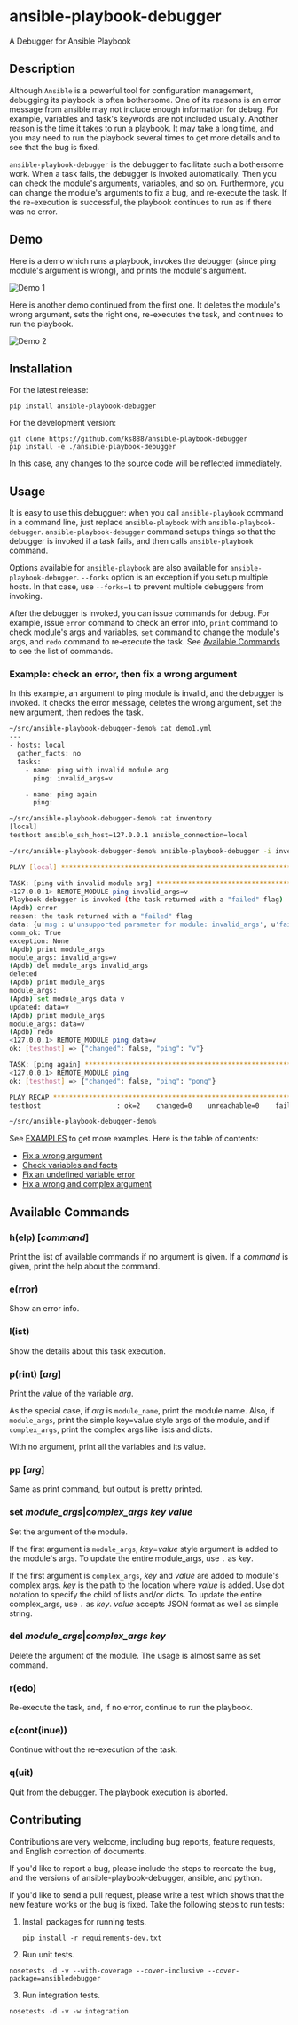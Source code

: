 # ansible-playbook-debugger

A Debugger for Ansible Playbook

## Description

Although `Ansible` is a powerful tool for configuration management, debugging its playbook is often bothersome. One of its reasons is an error message from ansible may not include enough information for debug. For example, variables and task's keywords are not included usually. Another reason is the time it takes to run a playbook. It may take a long time, and you may need to run the playbook several times to get more details and to see that the bug is fixed.

`ansible-playbook-debugger` is the debugger to facilitate such a bothersome work. When a task fails, the debugger is invoked automatically. Then you can check the module's arguments, variables, and so on. Furthermore, you can change the module's arguments to fix a bug, and re-execute the task. If the re-execution is successful, the playbook continues to run as if there was no error.

## Demo

Here is a demo which runs a playbook, invokes the debugger (since ping module's argument is wrong), and prints the module's argument.

![Demo 1](http://i.imgur.com/O6vTvAf.gif)

Here is another demo continued from the first one. It deletes the module's wrong argument, sets the right one, re-executes the task, and continues to run the playbook.

![Demo 2](http://i.imgur.com/2YYH7F9.gif)

## Installation

For the latest release:

```
pip install ansible-playbook-debugger 
```

For the development version:

```
git clone https://github.com/ks888/ansible-playbook-debugger
pip install -e ./ansible-playbook-debugger
```

In this case, any changes to the source code will be reflected immediately.

## Usage

It is easy to use this debugguer: when you call `ansible-playbook` command in a command line, just replace `ansible-playbook` with `ansible-playbook-debugger`. `ansible-playbook-debugger` command setups things so that the debugger is invoked if a task fails, and then calls `ansible-playbook` command.

Options available for `ansible-playbook` are also available for `ansible-playbook-debugger`. `--forks` option is an exception if you setup multiple hosts. In that case, use `--forks=1` to prevent multiple debuggers from invoking.

After the debugger is invoked, you can issue commands for debug. For example, issue `error` command to check an error info, `print` command  to check module's args and variables, `set` command to change the module's args, and `redo` command to re-execute the task. See [Available Commands](#available-commands) to see the list of commands.

### Example: check an error, then fix a wrong argument

In this example, an argument to ping module is invalid, and the debugger is invoked. It checks the error message, deletes the wrong argument, set the new argument, then redoes the task.

```bash
~/src/ansible-playbook-debugger-demo% cat demo1.yml
---
- hosts: local
  gather_facts: no
  tasks:
    - name: ping with invalid module arg
      ping: invalid_args=v

    - name: ping again
      ping:

~/src/ansible-playbook-debugger-demo% cat inventory 
[local]
testhost ansible_ssh_host=127.0.0.1 ansible_connection=local

~/src/ansible-playbook-debugger-demo% ansible-playbook-debugger -i inventory demo1.yml -vv      

PLAY [local] ****************************************************************** 

TASK: [ping with invalid module arg] ****************************************** 
<127.0.0.1> REMOTE_MODULE ping invalid_args=v
Playbook debugger is invoked (the task returned with a "failed" flag)
(Apdb) error
reason: the task returned with a "failed" flag
data: {u'msg': u'unsupported parameter for module: invalid_args', u'failed': True}
comm_ok: True
exception: None
(Apdb) print module_args
module_args: invalid_args=v
(Apdb) del module_args invalid_args
deleted
(Apdb) print module_args
module_args: 
(Apdb) set module_args data v
updated: data=v
(Apdb) print module_args
module_args: data=v
(Apdb) redo
<127.0.0.1> REMOTE_MODULE ping data=v
ok: [testhost] => {"changed": false, "ping": "v"}

TASK: [ping again] ************************************************************ 
<127.0.0.1> REMOTE_MODULE ping
ok: [testhost] => {"changed": false, "ping": "pong"}

PLAY RECAP ******************************************************************** 
testhost                   : ok=2    changed=0    unreachable=0    failed=0

~/src/ansible-playbook-debugger-demo% 
```

See [EXAMPLES](https://github.com/ks888/ansible-playbook-debugger/blob/master/EXAMPLES.md) to get more examples. Here is the table of contents:

* [Fix a wrong argument](https://github.com/ks888/ansible-playbook-debugger/blob/master/EXAMPLES.md#example1)
* [Check variables and facts](https://github.com/ks888/ansible-playbook-debugger/blob/master/EXAMPLES.md#example2)
* [Fix an undefined variable error](https://github.com/ks888/ansible-playbook-debugger/blob/master/EXAMPLES.md#example3)
* [Fix a wrong and complex argument](https://github.com/ks888/ansible-playbook-debugger/blob/master/EXAMPLES.md#example4)

## Available Commands

### h(elp) [*command*]

Print the list of available commands if no argument is given. If a *command* is given, print the help about the command.

### e(rror)

Show an error info.

### l(ist)

Show the details about this task execution.

### p(rint) [*arg*]

Print the value of the variable *arg*.

As the special case, if *arg* is `module_name`, print the module name. Also, if `module_args`, print the simple key=value style args of the module, and if `complex_args`, print the complex args like lists and dicts.

With no argument, print all the variables and its value.

### pp [*arg*]

Same as print command, but output is pretty printed.

### set *module_args*|*complex_args* *key* *value*

Set the argument of the module.

If the first argument is `module_args`, *key*=*value* style argument is added to the module's args. To update the entire module_args, use `.` as *key*.

If the first argument is `complex_args`, *key* and *value* are added to module's complex args. *key* is the path to the location where *value* is added. Use dot notation to specify the child of lists and/or dicts. To update the entire complex_args, use `.` as *key*. *value* accepts JSON format as well as simple string.

### del *module_args*|*complex_args* *key*

Delete the argument of the module. The usage is almost same as set command.

### r(edo)

Re-execute the task, and, if no error, continue to run the playbook.

### c(cont(inue))

Continue without the re-execution of the task.

### q(uit)

Quit from the debugger. The playbook execution is aborted.

## Contributing

Contributions are very welcome, including bug reports, feature requests, and English correction of documents.

If you'd like to report a bug, please include the steps to recreate the bug, and the versions of ansible-playbook-debugger, ansible, and python.

If you'd like to send a pull request, please write a test which shows that the new feature works or the bug is fixed. Take the following steps to run tests:

1. Install packages for running tests.

   `pip install -r requirements-dev.txt`

2. Run unit tests.

  `nosetests -d -v --with-coverage --cover-inclusive --cover-package=ansibledebugger`

3. Run integration tests.

  `nosetests -d -v -w integration`
